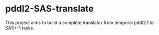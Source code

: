 # pddl2-SAS-translate

This project aims to build a complete translator from temporal pddl2.1 to SAS+-1 tasks.
